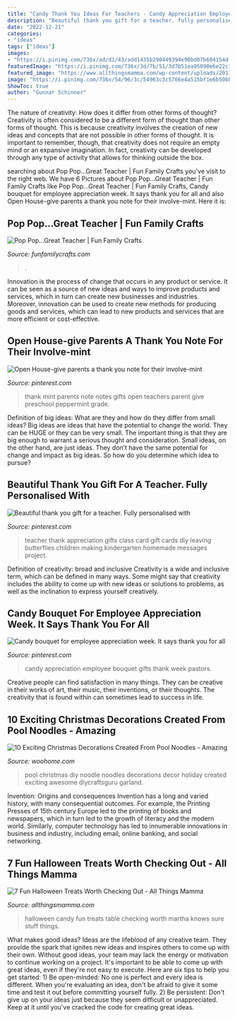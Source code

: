 ```yaml
---
title: "Candy Thank You Ideas For Teachers - Candy Appreciation Employee Bouquet Gifts Thank Week Pastors"
description: "Beautiful thank you gift for a teacher. fully personalised with"
date: "2022-12-21"
categories:
- "ideas"
tags: ["ideas"]
images:
- "https://i.pinimg.com/736x/ad/d1/43/add1435b290449394e90bd07b604154d--employee-appreciation-candy-bouquet.jpg"
featuredImage: "https://i.pinimg.com/736x/3d/7b/51/3d7b51ea95090e6e22c1dd180de16a00--thank-you-gifts-thank-you-notes.jpg?b=t"
featured_image: "https://www.allthingsmamma.com/wp-content/uploads/2011/10/halloween-candy.jpg"
image: "https://i.pinimg.com/736x/54/96/3c/54963c3c5766e4a515bf1e6b50bb4fbc--leaving-presents-collaborative-art-projects.jpg"
ShowToc: true
author: "Gunnar Schinner"
---
```



The nature of creativity: How does it differ from other forms of thought?
Creativity is often considered to be a different form of thought than other forms of thought. This is because creativity involves the creation of new ideas and concepts that are not possible in other forms of thought. It is important to remember, though, that creativity does not require an empty mind or an expansive imagination. In fact, creativity can be developed through any type of activity that allows for thinking outside the box.

	

		
searching about Pop Pop…Great Teacher | Fun Family Crafts you've visit to the right web. We have 6 Pictures about Pop Pop…Great Teacher | Fun Family Crafts like Pop Pop…Great Teacher | Fun Family Crafts, Candy bouquet for employee appreciation week. It says thank you for all and also Open House-give parents a thank you note for their involve-mint. Here it is:
		
    
## Pop Pop…Great Teacher | Fun Family Crafts

<img loading=lazy src="https://funfamilycrafts.com/wp-content/uploads/2012/05/pop-pop.jpg" onerror="this.onerror=null;this.src='https://tse3.mm.bing.net/th?id=OIP.WsLWz0cG321lA4WlVrns_QHaMk&amp;pid=15.1';" alt="Pop Pop…Great Teacher | Fun Family Crafts">

_Source: funfamilycrafts.com_

>. 

	

Innovation is the process of change that occurs in any product or service. It can be seen as a source of new ideas and ways to improve products and services, which in turn can create new businesses and industries. Moreover, innovation can be used to create new methods for producing goods and services, which can lead to new products and services that are more efficient or cost-effective.

    
## Open House-give Parents A Thank You Note For Their Involve-mint

<img loading=lazy src="https://i.pinimg.com/736x/3d/7b/51/3d7b51ea95090e6e22c1dd180de16a00--thank-you-gifts-thank-you-notes.jpg?b=t" onerror="this.onerror=null;this.src='https://tse3.mm.bing.net/th?id=OIP.2KyDoc3MJJpE8ohIH7KELwHaLG&amp;pid=15.1';" alt="Open House-give parents a thank you note for their involve-mint">

_Source: pinterest.com_

>thank mint parents note notes gifts open teachers parent give preschool peppermint grade. 

	

Definition of big ideas: What are they and how do they differ from small ideas?
Big ideas are ideas that have the potential to change the world. They can be HUGE or they can be very small. The important thing is that they are big enough to warrant a serious thought and consideration. Small ideas, on the other hand, are just ideas. They don’t have the same potential for change and impact as big ideas. So how do you determine which idea to pursue?

    
## Beautiful Thank You Gift For A Teacher. Fully Personalised With

<img loading=lazy src="https://i.pinimg.com/736x/54/96/3c/54963c3c5766e4a515bf1e6b50bb4fbc--leaving-presents-collaborative-art-projects.jpg" onerror="this.onerror=null;this.src='https://tse3.mm.bing.net/th?id=OIP.PBuwEVAPcz73G1C-pfFFrgHaJ6&amp;pid=15.1';" alt="Beautiful thank you gift for a teacher. Fully personalised with">

_Source: pinterest.com_

>teacher thank appreciation gifts class card gift cards diy leaving butterflies children making kindergarten homemade messages project. 

	

Definition of creativity: broad and inclusive
Creativity is a wide and inclusive term, which can be defined in many ways. Some might say that creativity includes the ability to come up with new ideas or solutions to problems, as well as the inclination to express yourself creatively.

    
## Candy Bouquet For Employee Appreciation Week. It Says Thank You For All

<img loading=lazy src="https://i.pinimg.com/736x/ad/d1/43/add1435b290449394e90bd07b604154d--employee-appreciation-candy-bouquet.jpg" onerror="this.onerror=null;this.src='https://tse4.mm.bing.net/th?id=OIP.0iM3Qo7YSJ_bWugA3GK1lwDYEg&amp;pid=15.1';" alt="Candy bouquet for employee appreciation week. It says thank you for all">

_Source: pinterest.com_

>candy appreciation employee bouquet gifts thank week pastors. 

	

Creative people can find satisfaction in many things. They can be creative in their works of art, their music, their inventions, or their thoughts. The creativity that is found within can sometimes lead to success in life.

    
## 10 Exciting Christmas Decorations Created From Pool Noodles - Amazing

<img loading=lazy src="http://www.woohome.com/wp-content/uploads/2017/11/pool-noodle-projects-for-christmas-10.jpg" onerror="this.onerror=null;this.src='https://tse4.mm.bing.net/th?id=OIP.ctHWTOCAuSUXe7E7IqS82wHaOz&amp;pid=15.1';" alt="10 Exciting Christmas Decorations Created From Pool Noodles - Amazing">

_Source: woohome.com_

>pool christmas diy noodle noodles decorations decor holiday created exciting awesome diycraftsguru garland. 

	

Invention: Origins and consequences
Invention has a long and varied history, with many consequential outcomes. For example, the Printing Presses of 15th century Europe led to the printing of books and newspapers, which in turn led to the growth of literacy and the modern world. Similarly, computer technology has led to innumerable innovations in business and industry, including email, online banking, and social networking.

    
## 7 Fun Halloween Treats Worth Checking Out - All Things Mamma

<img loading=lazy src="https://www.allthingsmamma.com/wp-content/uploads/2011/10/halloween-candy.jpg" onerror="this.onerror=null;this.src='https://tse3.mm.bing.net/th?id=OIP.-dNSOER65ZAI2P4IJqN2mAHaLH&amp;pid=15.1';" alt="7 Fun Halloween Treats Worth Checking Out - All Things Mamma">

_Source: allthingsmamma.com_

>halloween candy fun treats table checking worth martha knows sure stuff things. 

	

What makes good ideas?
Ideas are the lifeblood of any creative team. They provide the spark that ignites new ideas and inspires others to come up with their own. Without good ideas, your team may lack the energy or motivation to continue working on a project. It's important to be able to come up with great ideas, even if they're not easy to execute. Here are six tips to help you get started: 1) Be open-minded: No one is perfect and every idea is different. When you're evaluating an idea, don't be afraid to give it some time and test it out before committing yourself fully. 2) Be persistent: Don't give up on your ideas just because they seem difficult or unappreciated. Keep at it until you've cracked the code for creating great ideas.

